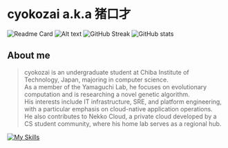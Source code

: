 # cyokozai a.k.a 猪口才

![Readme Card](https://github-readme-stats.vercel.app/api/top-langs/?username=cyokozai&langs_count=6&hide=javascript,typescript,html,css,jupyternotebook)
![Alt text](https://spotify-recently-played-readme.vercel.app/api?user=31xpj57quut7dxwacnk2og4ro66a)
![GitHub Streak](https://streak-stats.demolab.com?user=cyokozai&theme=solarized-light&hide_border=true&border_radius=5&date_format=%5BY.%5Dn.j&mode=weekly&card_width=500)
![GitHub stats](https://github-readme-stats.vercel.app/api?username=cyokozai&show_icons=true&count_private=true)

## About me

  > cyokozai is an undergraduate student at Chiba Institute of Technology, Japan, majoring in computer science.   
  > As a member of the Yamaguchi Lab, he focuses on evolutionary computation and is researching a novel genetic algorithm.   
  > His interests include IT infrastructure, SRE, and platform engineering, with a particular emphasis on cloud-native application operations.   
  > He also contributes to Nekko Cloud, a private cloud developed by a CS student community, where his home lab serves as a regional hub.  

[![My Skills](https://skillicons.dev/icons?i=linux,ubuntu,bash,kubernetes,docker,gcp,cloudflare,terraform,ansible,grafana,prometheus,go,julia,py,arduino,c,supabase,svelte,git,github,githubactions,vscode,md,latex&theme=light&perline=16)](https://skillicons.dev)

<!--
**cyokozai/cyokozai** is a ✨ _special_ ✨ repository because its `README.md` (this file) appears on your GitHub profile.

Here are some ideas to get you started:

- 🔭 I’m currently working on ...
- 🌱 I’m currently learning ...
- 👯 I’m looking to collaborate on ...
- 🤔 I’m looking for help with ...
- 💬 Ask me about ...
- 📫 How to reach me: ...
- 😄 Pronouns: ...
- ⚡ Fun fact: ...
-->
